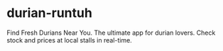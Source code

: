 # durian-runtuh
Find Fresh Durians Near You. The ultimate app for durian lovers. Check stock and prices at local stalls in real-time.
